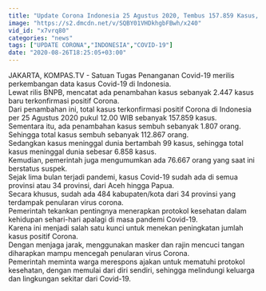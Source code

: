 ```yaml
---
title: "Update Corona Indonesia 25 Agustus 2020, Tembus 157.859 Kasus, Sembuh 112.867, Meninggal 6.858"
image: "https://s2.dmcdn.net/v/SQBY01VHDkhgbFBwh/x240"
vid_id: "x7vrq80"
categories: "news"
tags: ["UPDATE CORONA","INDONESIA","COVID-19"]
date: "2020-08-26T18:25:05+03:00"
---
```

JAKARTA, KOMPAS.TV - Satuan Tugas Penanganan Covid-19 merilis perkembangan data kasus Covid-19 di Indonesia.   <br>Lewat rilis BNPB, mencatat ada penambahan kasus sebanyak 2.447 kasus baru terkonfirmasi positif Corona.   <br>Dari penambahan ini, total kasus terkonfirmasi positif Corona di Indonesia per 25 Agustus 2020 pukul 12.00 WIB sebanyak 157.859  kasus.   <br>Sementara itu, ada penambahan kasus sembuh sebanyak 1.807 orang. Sehingga total kasus sembuh sebanyak 112.867 orang.   <br>Sedangkan kasus meninggal dunia bertambah 99 kasus, sehingga total kasus meninggal dunia sebesar 6.858 kasus.   <br>Kemudian, pemerintah juga mengumumkan ada 76.667 orang yang saat ini berstatus suspek.   <br>Sejak lima bulan terjadi pandemi, kasus Covid-19 sudah ada di semua provinsi atau 34 provinsi, dari Aceh hingga Papua.   <br>Secara khusus, sudah ada 484 kabupaten/kota dari 34 provinsi yang terdampak penularan virus corona.   <br>Pemerintah tekankan pentingnya menerapkan protokol kesehatan dalam kehidupan sehari-hari apalagi di masa pandemi Covid-19.   <br>Karena ini menjadi salah satu kunci untuk menekan peningkatan jumlah kasus positif Corona.   <br>Dengan menjaga jarak, menggunakan masker dan rajin mencuci tangan diharapkan mampu mencegah penularan virus Corona.   <br>Pemerintah meminta warga merespons ajakan untuk mematuhi protokol kesehatan, dengan memulai dari diri sendiri, sehingga melindungi keluarga dan lingkungan sekitar dari Covid-19.   <br>
